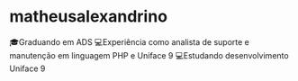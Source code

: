 # matheusalexandrino

🎓Graduando em ADS
💻Experiência como analista de suporte e manutenção em linguagem PHP e Uniface 9
💻Estudando desenvolvimento Uniface 9
